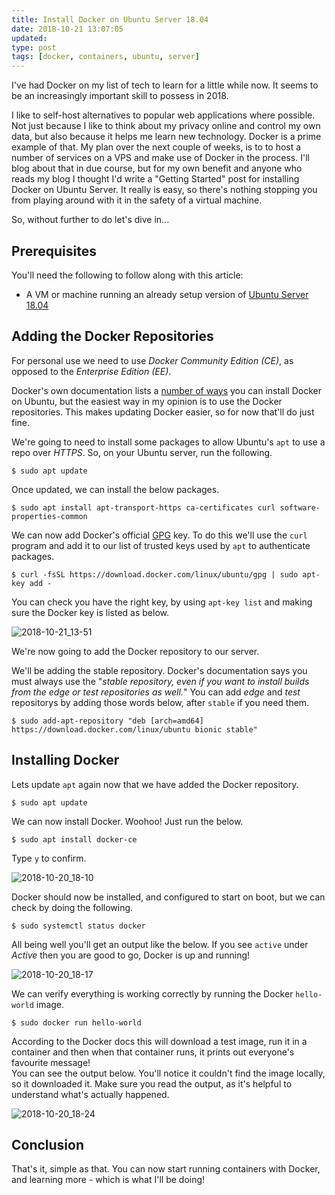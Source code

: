```yaml
---
title: Install Docker on Ubuntu Server 18.04
date: 2018-10-21 13:07:05
updated: 
type: post
tags: [docker, containers, ubuntu, server]
---
```


I've had Docker on my list of tech to learn for a little while now. It seems to be an increasingly important skill to possess in 2018.

I like to self-host alternatives to popular web applications where possible. Not just because I like to think about my privacy online and control my own data, but also because it helps me learn new technology. Docker is a prime example of that. My plan over the next couple of weeks, is to to host a number of services on a VPS and make use of Docker in the process. I'll blog about that in due course, but for my own benefit and anyone who reads my blog I thought I'd write a "Getting Started" post for installing Docker on Ubuntu Server. It really is easy, so there's nothing stopping you from playing around with it in the safety of a virtual machine.

So, without further to do let's dive in...

## Prerequisites

You'll need the following to follow along with this article:

- A VM or machine running an already setup version of [Ubuntu Server 18.04](https://www.ubuntu.com/download/server)

## Adding the Docker Repositories

For personal use we need to use _Docker Community Edition (CE)_, as opposed to the _Enterprise Edition (EE)_.

Docker's own documentation lists a [number of ways](https://docs.docker.com/install/linux/docker-ce/ubuntu/#install-docker-ce) you can install Docker on Ubuntu, but the easiest way in my opinion is to use the Docker repositories. This makes updating Docker easier, so for now that'll do just fine.

We're going to need to install some packages to allow Ubuntu's `apt` to use a repo over _HTTPS_. So, on your Ubuntu server, run the following.

```shell
$ sudo apt update
```

Once updated, we can install the below packages.

```shell
$ sudo apt install apt-transport-https ca-certificates curl software-properties-common
```

We can now add Docker's official [GPG](https://gnupg.org/) key. To do this we'll use the `curl` program and add it to our list of trusted keys used by `apt` to authenticate packages.

```shell
$ curl -fsSL https://download.docker.com/linux/ubuntu/gpg | sudo apt-key add -
```

You can check you have the right key, by using `apt-key list` and making sure the Docker key is listed as below.

![2018-10-21_13-51](/images/2018-10-21_13-51.png)

We're now going to add the Docker repository to our server.

We'll be adding the stable repository. Docker's documentation says you must always use the "_stable repository, even if you want to install builds from the edge or test repositories as well._" You can add _edge_ and _test_ repositorys by adding those words below, after `stable` if you need them.

```shell
$ sudo add-apt-repository "deb [arch=amd64] https://download.docker.com/linux/ubuntu bionic stable"
```

## Installing Docker

Lets update `apt` again now that we have added the Docker repository.

```shell
$ sudo apt update
```

We can now install Docker. Woohoo! Just run the below.

```shell
$ sudo apt install docker-ce
```

Type `y` to confirm.

![2018-10-20_18-10](/images/2018-10-20_18-10.png)

Docker should now be installed, and configured to start on boot, but we can check by doing the following.

```shell
$ sudo systemctl status docker
```

All being well you'll get an output like the below. If you see `active` under _Active_ then you are good to go, Docker is up and running!

![2018-10-20_18-17](/images/2018-10-20_18-17.png)

We can verify everything is working correctly by running the Docker `hello-world` image.

```shell
$ sudo docker run hello-world
```

According to the Docker docs this will download a test image, run it in a container and then when that container runs, it prints out everyone's favourite message!  
You can see the output below. You'll notice it couldn't find the image locally, so it downloaded it. Make sure you read the output, as it's helpful to understand what's actually happened.

![2018-10-20_18-24](/images/2018-10-20_18-24.png)

## Conclusion

That's it, simple as that. You can now start running containers with Docker, and learning more - which is what I'll be doing!
